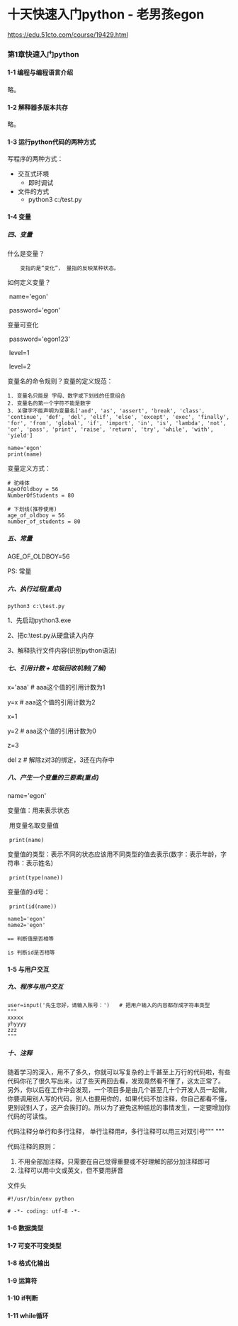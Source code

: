 # 十天快速入门python - 老男孩egon

https://edu.51cto.com/course/19429.html



### 第1章快速入门python

#### 1-1 编程与编程语言介绍

略。



#### 1-2 解释器多版本共存

略。



#### 1-3 运行python代码的两种方式

写程序的两种方式：

- 交互式环境
  - 即时调试
- 文件的方式
  - python3 c:/test.py



#### 1-4 变量

##### 四、变量

什么是变量？

 		变指的是“变化”， 量指的反映某种状态。

如何定义变量？

​		name='egon'

​		password='egon'

变量可变化

​		password='egon123'

​		level=1

​		level=2

变量名的命令规则？变量的定义规范：

```
1. 变量名只能是 字母、数字或下划线的任意组合
2. 变量名的第一个字符不能是数字
3. 关键字不能声明为变量名['and', 'as', 'assert', 'break', 'class', 'continue', 'def', 'del', 'elif', 'else', 'except', 'exec', 'finally', 'for', 'from', 'global', 'if', 'import', 'in', 'is', 'lambda', 'not', 'or', 'pass', 'print', 'raise', 'return', 'try', 'while', 'with', 'yield']
```

```
name='egon'
print(name)
```



变量定义方式：

```
# 驼峰体
AgeOfOldboy = 56 
NumberOfStudents = 80

# 下划线(推荐使用)
age_of_oldboy = 56 
number_of_students = 80
```



##### 五、常量

AGE_OF_OLDBOY=56

PS: 常量



##### 六、执行过程(重点)

```
python3 c:\test.py
```

1、先启动python3.exe

2、把c:\test.py从硬盘读入内存

3、解释执行文件内容(识别python语法)



##### 七、引用计数 + 垃圾回收机制(了解)

x='aaa'	# aaa这个值的引用计数为1

y=x		  # aaa这个值的引用计数为2

x=1

y=2		  # aaa这个值的引用计数为0



z=3

del z	# 解除z对3的绑定，3还在内存中



##### 八、产生一个变量的三要素(重点)

name='egon'

变量值：用来表示状态

​		用变量名取变量值

​		`print(name)`

变量值的类型：表示不同的状态应该用不同类型的值去表示(数字：表示年龄，字符串：表示姓名)

​		`print(type(name))`

变量值的id号：

​		`print(id(name))`



```
name1='egon'
name2='egon'
```

```
== 判断值是否相等

is 判断id是否相等
```



#### 1-5 与用户交互

##### 九、程序与用户交互

```
user=input('先生您好，请输入账号：') 	# 把用户输入的内容都存成字符串类型
"""
xxxxx
yhyyyy
zzz
"""
```



##### 十、注释

随着学习的深入，用不了多久，你就可以写复杂的上千甚至上万行的代码啦，有些代码你花了很久写出来，过了些天再回去看，发现竟然看不懂了，这太正常了。 另外，你以后在工作中会发现，一个项目多是由几个甚至几十个开发人员一起做，你要调用别人写的代码，别人也要用你的，如果代码不加注释，你自己都看不懂，更别说别人了，这产会挨打的。所以为了避免这种尴尬的事情发生，一定要增加你代码的可读性。

代码注释分单行和多行注释， 单行注释用#，多行注释可以用三对双引号""" """

代码注释的原则：

1. 不用全部加注释，只需要在自己觉得重要或不好理解的部分加注释即可
2. 注释可以用中文或英文，但不要用拼音

   

文件头

```
#!/usr/bin/env python

# -*- coding: utf-8 -*- 
```



#### 1-6 数据类型





#### 1-7 可变不可变类型

#### 1-8 格式化输出

#### 1-9 运算符

#### 1-10 if判断

#### 1-11 while循环



































































































